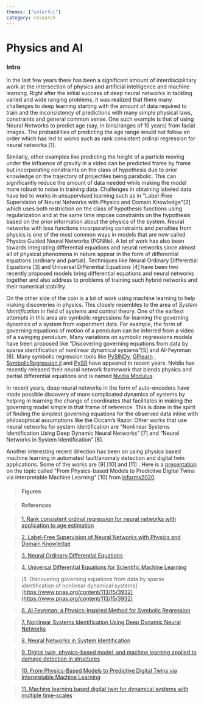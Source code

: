 ```yaml
---
themes: ["colorful"]
category: research
---
```







# Physics and AI


### Intro

In the last few years there has been a significant amount of interdisciplinary work at the intersection of physics and artificial intelligence and machine learning.
Right after the initial success of deep neural networks in tackling varied and wide ranging problems, it was realized that there many challenges to deep learning starting with the amount of data required to train and the inconsistency of predictions with many simple physical laws, constraints and general common sense. 
One such example is that of using Neural Networks to predict age (say, in bins/ranges of 10 years) from facial images. 
The probabilities of predicting the age range would not follow an order which has led to works such as rank consistent ordinal regression for neural networks [1].

 

 Similarly, other examples like predicting the height of a particle moving under the influence of gravity in a video can be predicted frame by frame but incorporating constraints on the class of hypothesis due to prior knowledge on the trajectory of projectiles being parabolic. 
This can significantly reduce the amount of data needed while making the model more robust to noise in training data. 
Challenges in obtaining labeled data have led to works in unsupervised learning such as in "Label-Free Supervision of Neural Networks with Physics and Domain Knowledge"[2] which uses both restriction on the class of hypothesis functions using regularization and at the same time impose constraints on the hypothesis based on the prior information about the physics of the system. Neural networks with loss functions incorporating constraints and penalties from physics is one of the most common ways in models that are now called Physics Guided Neural Networks (PGNNs). A lot of work has also been towards integrating differential equations and neural networks since almost all of physical phenomena in nature appear in the form of differential equations (ordinary and partial). Techniques like Neural Ordinary Differential Equations [3]  and Universal Differential Equations [4] have been two recently proposed models bring differential equations and neural networks together and also address to problems of training such hybrid networks and their numerical stability.


On the other side of the coin is a lot of work using machine learning to help making discoveries in physics. This closely resembles to the area of *System Identification* in field of systems and control theory. One of the earliest attempts in this area are symbolic regressions for learning the governing dynamics of a system from experiment data. For example, the form of governing equations of motion of a pendulum can be inferred from a video of a swinging pendulum. Many variations on symbolic regressions models have been proposed like “Discovering governing equations from data by sparse identification of nonlinear dynamical systems”[5]  and AI-Feynman [6]. Many symbolic regression tools like [PySINDy](https://github.com/dynamicslab/pysindy),  [GPlearn](https://gplearn.readthedocs.io/en/stable/) ,  [SymbolicRegression.jl](https://github.com/MilesCranmer/SymbolicRegression.jl) and [PySR](https://github.com/MilesCranmer/PySR) have appeared in recent years. Nvidia has recently released their neural network framework that blends physics and partial differential equations and is named [Nvidia Modulus](https://developer.nvidia.com/modulus).

In recent years, deep neural networks in the form of auto-encoders have made possible discovery of more complicated dynamics of systems by helping in learning the change of coordinates that facilitates in making the governing model simple in that frame of reference. This is done in the spirit of finding the simplest governing equations for the observed data inline with  philosophical assumptions like the Occam’s Razor. Other works that use neural networks for system identification are “Nonlinear Systems Identification Using Deep Dynamic Neural Networks” [7] and “Neural Networks in System Identification” [8].

Another interesting recent direction has been on using physics based machine learning in automated fault/anomaly detection and digital twin applications. Some of the works are [9] [10] and [11] . Here is a [presentation](https://michael.kapteyn.nz/uploads/Kapteyn_INFORMS2020.pdf) on the topic called "From Physics-based Models to Predictive Digital Twins via Interpretable Machine Learning" [10] from [informs2020](http://meetings.informs.org/wordpress/annual2020/).

> #### Figures


>#### References

>[1. Rank consistent ordinal regression for neural networks with application to age estimation](https://arxiv.org/abs/1901.07884)

>[2. Label-Free Supervision of Neural Networks with Physics and Domain Knowledge](https://arxiv.org/abs/1901.07884)

>[3. Neural Ordinary Differential Equations ](https://arxiv.org/abs/1806.07366)

>[4. Universal Differential Equations for Scientific Machine Learning ](https://arxiv.org/abs/2001.04385)

>[5. Discovering governing equations from data by sparse identification of nonlinear dynamical systems](https://www.pnas.org/content/113/15/3932](https://www.pnas.org/content/113/15/3932)

>[6. AI Feynman: a Physics-Inspired Method for Symbolic Regression](https://arxiv.org/pdf/1905.11481.pdf)

>[7. Nonlinear Systems Identification Using Deep Dynamic Neural Networks](https://arxiv.org/abs/1610.01439)

>[8. Neural Networks in System Identification ](https://www.sciencedirect.com/science/article/pii/S1474667017477378)

> [9. Digital twin, physics-based model, and machine learning applied to damage detection in structures](https://www.sciencedirect.com/science/article/pii/S0888327021000091)

>[10. From Physics-Based Models to Predictive Digital Twins via Interpretable Machine Learning](https://arxiv.org/abs/2004.11356)

> [11. Machine learning based digital twin for dynamical systems with multiple time-scales](https://arxiv.org/abs/2005.05862)
